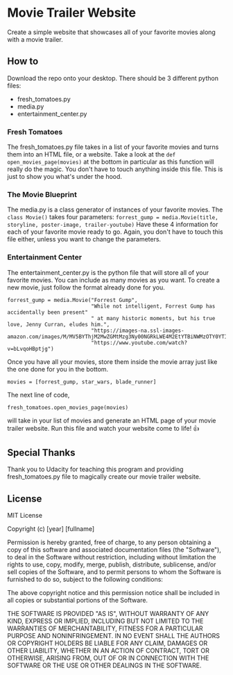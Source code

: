 # Movie Trailer Website
Create a simple website that showcases all of your favorite movies along with a movie trailer.

## How to
Download the repo onto your desktop. There should be 3 different python files:
- fresh_tomatoes.py
- media.py
- entertainment_center.py

### Fresh Tomatoes
The fresh_tomatoes.py file takes in a list of your favorite movies and turns them into an HTML file, or a website. Take a look at the `def open_movies_page(movies)` at the bottom in particular as this function will really do the magic. You don't have to touch anything inside this file. This is just to show you what's under the hood.

### The Movie Blueprint
The media.py is a class generator of instances of your favorite movies. The `class Movie()` takes four parameters:
`forrest_gump = media.Movie(title, storyline, poster-image, trailer-youtube)`
Have these 4 information for each of your favorite movie ready to go. Again, you don't have to touch this file either, unless you want to change the parameters.

### Entertainment Center
The entertainment_center.py is the python file that will store all of your favorite movies. You can include as many movies as you want. To create a new movie, just follow the format already done for you.
```
forrest_gump = media.Movie("Forrest Gump",
                           "While not intelligent, Forrest Gump has accidentally been present"
                           " at many historic moments, but his true love, Jenny Curran, eludes him.",
                           "https://images-na.ssl-images-amazon.com/images/M/MV5BYThjM2MwZGMtMzg3Ny00NGRkLWE4M2EtYTBiNWMzOTY0YTI4XkEyXkFqcGdeQXVyNDYyMDk5MTU@._V1_SY1000_CR0,0,757,1000_AL_.jpg",
                           "https://www.youtube.com/watch?v=bLvqoHBptjg")
```
Once you have all your movies, store them inside the movie array just like the one done for you in the bottom.
```
movies = [forrest_gump, star_wars, blade_runner]
```
The next line of code,
```
fresh_tomatoes.open_movies_page(movies)
```
will take in your list of movies and generate an HTML page of your movie trailer website. Run this file and watch your website come to life! :+1:

## Special Thanks
Thank you to Udacity for teaching this program and providing fresh_tomatoes.py file to magically create our movie trailer website.

## License
MIT License

Copyright (c) [year] [fullname]

Permission is hereby granted, free of charge, to any person obtaining a copy
of this software and associated documentation files (the "Software"), to deal
in the Software without restriction, including without limitation the rights
to use, copy, modify, merge, publish, distribute, sublicense, and/or sell
copies of the Software, and to permit persons to whom the Software is
furnished to do so, subject to the following conditions:

The above copyright notice and this permission notice shall be included in all
copies or substantial portions of the Software.

THE SOFTWARE IS PROVIDED "AS IS", WITHOUT WARRANTY OF ANY KIND, EXPRESS OR
IMPLIED, INCLUDING BUT NOT LIMITED TO THE WARRANTIES OF MERCHANTABILITY,
FITNESS FOR A PARTICULAR PURPOSE AND NONINFRINGEMENT. IN NO EVENT SHALL THE
AUTHORS OR COPYRIGHT HOLDERS BE LIABLE FOR ANY CLAIM, DAMAGES OR OTHER
LIABILITY, WHETHER IN AN ACTION OF CONTRACT, TORT OR OTHERWISE, ARISING FROM,
OUT OF OR IN CONNECTION WITH THE SOFTWARE OR THE USE OR OTHER DEALINGS IN THE
SOFTWARE.







